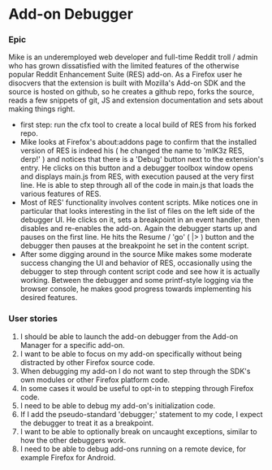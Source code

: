 # Add-on Debugger

### Epic

Mike is an underemployed web developer and full-time Reddit troll / admin who has grown dissatisfied with the limited features of the otherwise popular Reddit Enhancement Suite (RES) add-on. As a Firefox user he disocvers that the extension is built with Mozilla's Add-on SDK and the source is hosted on github, so he creates a github repo, forks the source, reads a few snippets of git, JS and extension documentation and sets about making things right.

* first step: run the cfx tool to create a local build of RES from his forked repo.
* Mike looks at Firefox's about:addons page to confirm that the installed version of RES is indeed his ( he changed the name to 'mIK3z RES, derp!' ) and notices that there is a 'Debug' button next to the extension's entry. He clicks on this button and a debugger toolbox window opens and displays main.js from RES, with execution paused at the very first line. He is able to step through all of the code in main.js that loads the various features of RES.
* Most of RES' functionality involves content scripts. Mike notices one in particular that looks interesting in the list of files on the left side of the debugger UI. He clicks on it, sets a breakpoint in an event handler, then disables and re-enables the add-on. Again the debugger starts up and pauses on the first line. He hits the Resume / 'go' ( |> ) button and the debugger then pauses at the breakpoint he set in the content script.
* After some digging around in the source Mike makes some moderate success changing the UI and behavior of RES, occasionally using the debugger to step through content script code and see how it is actually working. Between the debugger and some printf-style logging via the browser console, he makes good progress towards implementing his desired features.

### User stories

1. I should be able to launch the add-on debugger from the Add-on Manager for a specific add-on.
1. I want to be able to focus on my add-on specifically without being distracted by other Firefox source code.
1. When debugging my add-on I do not want to step through the SDK's own modules or other Firefox platform code.
1. In some cases it would be useful to opt-in to stepping through Firefox code.
1. I need to be able to debug my add-on's initialization code.
1. If I add the pseudo-standard 'debugger;' statement to my code, I expect the debugger to treat it as a breakpoint.
1. I want to be able to optionally break on uncaught exceptions, similar to how the other debuggers work.
1. I need to be able to debug add-ons running on a remote device, for example Firefox for Android.


